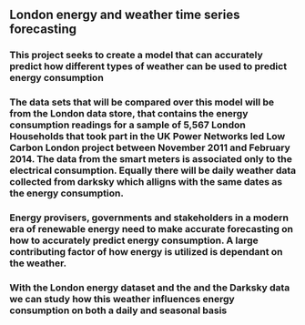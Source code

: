 ## London energy and weather time series forecasting
### This project seeks to create a model that can accurately predict how different types of weather can be used to predict energy consumption

### The data sets that will be compared over this model will be from the London data store, that contains the energy consumption readings for a sample of 5,567 London Households that took part in the UK Power Networks led Low Carbon London project between November 2011 and February 2014. The data from the smart meters is associated only to the electrical consumption. Equally there will be daily weather data collected from darksky which alligns with the same dates as the energy consumption.

### Energy provisers, governments and stakeholders in a modern era of renewable energy need to make accurate forecasting on how to accurately predict energy consumption.  A large contributing factor of how energy is utilized is dependant on the weather.  
###  With the London energy dataset and the and the Darksky data we can study how this weather influences energy consumption on both a daily and seasonal basis
